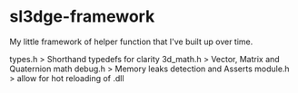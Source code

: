 # sl3dge-framework

My little framework of helper function that I've built up over time. 

types.h > Shorthand typedefs for clarity
3d_math.h > Vector, Matrix and Quaternion math
debug.h > Memory leaks detection and Asserts
module.h > allow for hot reloading of .dll

